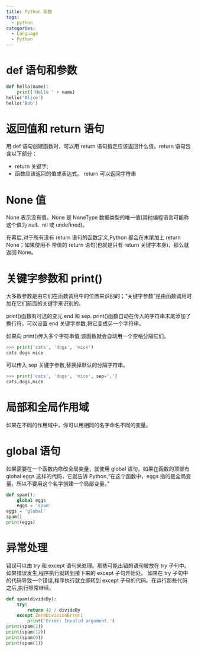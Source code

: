 ```yaml
---
title: Python 函数
tags:
  - python
categories:
  - Language
  - Python
---
```

# def 语句和参数
```python
def hello(name):
    print('Hello ' + name)
hello('Alice')
hello('Bob')
```
# 返回值和 return 语句
用 def 语句创建函数时，可以用 return 语句指定应该返回什么值。return 语句包含以下部分：
- return 关键字;
- 函数应该返回的值或表达式。
return 可以返回字符串
# None 值
None 表示没有值。None 是 NoneType 数据类型的唯一值(其他编程语言可能称这个值为 null、nil 或 undefined)。

在幕后,对于所有没有 return 语句的函数定义,Python 都会在末尾加上 return None；如果使用不
带值的 return 语句(也就是只有 return 关键字本身)，那么就返回 None。
# 关键字参数和 print()
大多数参数是由它们在函数调用中的位置来识别的；“关键字参数”是由函数调用时加在它们前面的关键字来识别的。

print()函数有可选的变元 end 和 sep.
print()函数自动在传入的字符串末尾添加了换行符。可以设置 end 关键字参数,将它变成另一个字符串。

如果向 print()传入多个字符串值,该函数就会自动用一个空格分隔它们。
```python
>>> print('cats', 'dogs', 'mice')
cats dogs mice
```
可以传入 sep 关键字参数,替换掉默认的分隔字符串。
```python
>>> print('cats', 'dogs', 'mice', sep=',')
cats,dogs,mice
```
# 局部和全局作用域
如果在不同的作用域中，你可以用相同的名字命名不同的变量。
# global 语句
如果需要在一个函数内修改全局变量，就使用 global 语句。如果在函数的顶部有 global eggs 这样的代码，它就告诉 Python,“在这个函数中，eggs 指的是全局变量，所以不要用这个名字创建一个局部变量。”
```python
def spam():
    global eggs
    eggs = 'spam'
eggs = 'global'
spam()
print(eggs)
```
# 异常处理
错误可以由 try 和 except 语句来处理。那些可能出错的语句被放在 try 子句中。如果错误发生,程序执行就转到接下来的 except 子句开始处。
如果在 try 子句中的代码导致一个错误,程序执行就立即转到 except 子句的代码。在运行那些代码之后,执行照常继续。
```python
def spam(divideBy):
    try:
        return 42 / divideBy
    except ZeroDivisionError:
        print('Error: Invalid argument.')
print(spam(2))
print(spam(12))
print(spam(0))
print(spam(1))
```